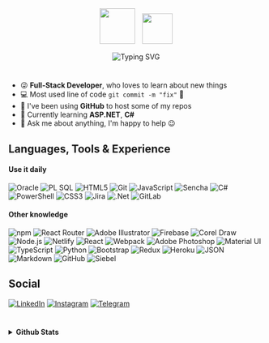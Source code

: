 <div align="center">

<img src="https://github.com/CrappyCodeMaker/CrappyCodeMaker/blob/master/img/header.svg" height="70px" style="margin-right:5px">
<img src="https://github.com/CrappyCodeMaker/CrappyCodeMaker/blob/master/img/header_hand.gif" height="60px" style="margin-left:5px">

![Typing SVG](https://readme-typing-svg.herokuapp.com?font=Segoe+UI&color=%2374859C50&vCenter=true&width=400&height=20&lines=Husband%2C+Father%2C+Developer+from+Russia!!!)

</div>

#

- 😜 **Full-Stack Developer**, who loves to learn about new things
- 💻 Most used line of code `git commit -m "fix"` 🤣
- 🧰 I've been using **GitHub** to host some of my repos
- 🌱 Currently learning **ASP.NET**, **C#**
- 💬 Ask me about anything, I'm happy to help 😉

## Languages, Tools & Experience

#### Use it daily

![Oracle](https://img.shields.io/badge/Oracle-F80000?logo=oracle&logoColor=fff&color=F80000&style=flat)
![PL SQL](https://img.shields.io/badge/PL%20SQL-F80000?logo=oracle&logoColor=fff&color=F82020&style=flat)
![HTML5](https://img.shields.io/badge/HTML5-E34F26?logo=html5&logoColor=fff&color=E34F26&style=flat)
![Git](https://img.shields.io/badge/Git-F05032?logo=git&logoColor=fff&color=F05032&style=flat)
![JavaScript](https://img.shields.io/badge/JavaScript-%23323330.svg?style=for-the-badge&logo=javascript&logoColor=fff&color=FF9A00&style=flat)
![Sencha](https://img.shields.io/badge/Sencha-86BC40?logo=sencha&logoColor=fff&color=86BC40&style=flat)
![C#](https://img.shields.io/badge/C%23-%23239120.svg?style=for-the-badge&logo=csharp&logoColor=fff&color=239120&style=flat)
![PowerShell](https://img.shields.io/badge/PowerShell-5391FE?logo=powershell&logoColor=fff&color=5391FE&style=flat)
![CSS3](https://img.shields.io/badge/CSS3-1572B6?logo=css3&logoColor=fff&color=007ACC&style=flat)
![Jira](https://img.shields.io/badge/Jira-%230A0FFF.svg?style=for-the-badge&logo=jira&logoColor=fff&color=0A0FFF&style=flat)
![.Net](https://img.shields.io/badge/.NET-5C2D91?style=for-the-badge&logo=.net&logoColor=fff&color=512BD4&style=flat)
![GitLab](https://img.shields.io/badge/GitLab-%23181717.svg?style=for-the-badge&logo=gitlab&color=171717&style=flat)

#### Other knowledge

![npm](https://img.shields.io/badge/npm-CB3837?logo=npm&logoColor=fff&color=EB3837&style=flat)
![React Router](https://img.shields.io/badge/React_Router-CA4245?style=for-the-badge&logo=react-router&logoColor=fff&color=CA4245&style=flat)
![Adobe Illustrator](https://img.shields.io/badge/Illustrator-FF9A00?logo=adobeillustrator&logoColor=fff&color=FF9A00&style=flat)
![Firebase](https://img.shields.io/badge/Firebase-%23039BE5.svg?style=for-the-badge&logo=firebase&logoColor=fff&color=FF9A00&style=flat)
![Corel Draw](https://img.shields.io/badge/Corel%20Draw-%230081CB.svg?logo=LiveJournal&logoColor=fff&color=89ba4b&style=flat)
![Node.js](https://img.shields.io/badge/Node.JS-393?logo=nodedotjs&logoColor=fff&color=339933&style=flat)
![Netlify](https://img.shields.io/badge/Netlify-00C7B7?logo=netlify&logoColor=fff&color=00C7B7&style=flat)
![React](https://img.shields.io/badge/React-%2320232a.svg?style=for-the-badge&logo=react&logoColor=fff&color=00C4CC&style=flat)
![Webpack](https://img.shields.io/badge/Webpack-8DD6F9?logo=webpack&logoColor=fff&color=29ABE2&style=flat)
![Adobe Photoshop](https://img.shields.io/badge/Photoshop-31A8FF?logo=adobephotoshop&logoColor=fff&color=31A8FF&style=flat)
![Material UI](https://img.shields.io/badge/Material%20UI-%230081CB.svg?style=for-the-badge&logo=material-ui&logoColor=fff&color=0081CB&style=flat)
![TypeScript](https://img.shields.io/badge/TypeScript-3178C6?logo=typescript&logoColor=fff&color=0081CB&style=flat)
![Python](https://img.shields.io/badge/Python-%2314354C.svg?style=for-the-badge&logo=python&logoColor=fff&color=0769AD&style=flat)
![Bootstrap](https://img.shields.io/badge/Bootstrap-%23563D7C.svg?style=for-the-badge&logo=bootstrap&logoColor=fff&color=7952B3&style=flat)
![Redux](https://img.shields.io/badge/Redux-%23593d88.svg?style=for-the-badge&logo=redux&logoColor=fff&color=764ABC&style=flat)
![Heroku](https://img.shields.io/badge/Heroku-430098?logo=heroku&logoColor=fff&color=430098&style=flat)
![JSON](https://img.shields.io/badge/JSON-000?logo=json&logoColor=fff&color=171717&style=flat)
![Markdown](https://img.shields.io/badge/Markdown-000?logo=markdown&logoColor=fff&color=171717&style=flat)
![GitHub](https://img.shields.io/badge/GitHub-%23121011.svg?style=for-the-badge&logo=github&logoColor=fff&color=171717&style=flat)
![Siebel](https://img.shields.io/badge/Siebel-%23121011.svg?style=for-the-badge&logo=sahibinden&logoColor=fff&color=171717&style=flat)

## Social

[![LinkedIn](https://img.shields.io/badge/LinkedIn-%230077B5.svg?style=for-the-badge&logo=linkedin&logoColor=fff&color=0A66C2&style=flat)](https://www.linkedin.com/in/dani-dani)
[![Instagram](https://img.shields.io/badge/Instagram-%23E4405F.svg?style=for-the-badge&logo=Instagram&logoColor=fff&color=E4405F&style=flat)](https://www.instagram.com/danil_ej9)
[![Telegram](https://img.shields.io/badge/Telegram-2CA5E0?style=for-the-badge&logo=telegram&logoColor=fff&color=067ac8&style=flat)](https://t.me/RezniDa)

#

<details><summary><b>Github Stats</b></summary>

![Profile Views](https://komarev.com/ghpvc/?username=CrappyCodeMaker&label=PROFILE+VIEWS&color=067ac8&style=flat)

<div align="center" vertical-align="align">
<img src="https://github-readme-stats.vercel.app/api?username=CrappyCodeMaker&bg_color=11171E70&title_color=067ac8&text_color=EEE&icon_color=ffc83d&border_radius=5&line_height=30&include_all_commits=true&hide_border=true&show_icons=true&count_private=true&custom_title=CrappyCodeMaker's+stats&hide_title=true" width="49%" alt="GitHub Stats">
<img src="https://github-readme-stats.vercel.app/api/top-langs/?username=CrappyCodeMaker&bg_color=11171E70&title_color=EEE&text_color=EEE&icon_color=ffc83d&card_width=350&border_radius=5&line_height=25&hide_border=true&show_icons=true&count_private=true&layout=compact&langs_count=9&custom_title=Most+used+langs&hide_title=true" width="49%" alt="Top Langs">
</div></details>
